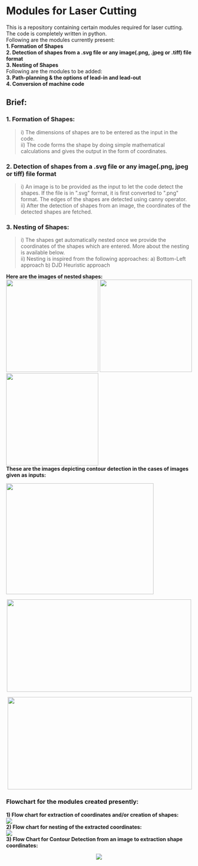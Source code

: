 # 																											Modules for Laser Cutting
This is a repository containing certain modules required for laser cutting. The code is completely written in python.  
Following are the modules currently present:  
**1. Formation of Shapes**  
**2. Detection of shapes from a .svg file or any image(.png, .jpeg or .tiff) file format**  
**3. Nesting of Shapes**  
Following are the modules to be added:  
**3. Path-planning & the options of lead-in and lead-out**  
**4. Conversion of machine code**  

## **Brief:**  
###  __1. Formation of Shapes:__  
> i) The dimensions of shapes are to be entered as the input in the code.  
> ii) The code forms the shape by doing simple mathematical calculations and gives the output in the form of coordinates.  

### __2. Detection of shapes from a .svg file or any image(.png, jpeg or tiff) file format__
> i) An image is to be provided as the input to let the code detect the shapes. If the file is in ".svg" format, it is first converted to ".png" format. The edges of the shapes are detected using canny operator.    
> ii) After the detection of shapes from an image, the coordinates of the detected shapes are fetched.  

### __3. Nesting of Shapes:__  
> i) The shapes get automatically nested once we provide the coordinates of the shapes which are entered.  More about the nesting is available below.  
> ii) Nesting is inspired from the following approaches:
a) Bottom-Left approach b) DJD Heuristic approach  

__Here are the images of nested shapes:__  
<img src="https://github.com/KeepsakeAutomation/Nesting/blob/master/img/fun_nested.PNG" width="250" height="250"> <img src="https://github.com/KeepsakeAutomation/Nesting/blob/master/img/nested_ganesh.PNG" width="250" height="250"> <img src="https://github.com/KeepsakeAutomation/Nesting/blob/master/img/random_shapes.PNG" width="250" height="250">  
__These are the images depicting contour detection in the cases of images given as inputs:__  
<p align="left">
<img src="https://github.com/KeepsakeAutomation/Nesting/blob/master/img/shapes_edge.png" width="400" height="300">
 </p>
 <p align="center">
 <img src="https://github.com/KeepsakeAutomation/Nesting/blob/master/img/triangle_edge.png" width="500" height="250">
 </p>
 <p align="right">
 <img src="https://github.com/KeepsakeAutomation/Nesting/blob/master/img/ganesh_edge.png" width="500" height="250">
 </p>

### Flowchart for the modules created presently:  
 __1) Flow chart for extraction of coordinates and/or creation of shapes:__    
<img src="https://github.com/KeepsakeAutomation/Nesting/blob/master/img/flow_chart.png">  
__2) Flow chart for nesting of the extracted coordinates:__  
<img src="https://github.com/KeepsakeAutomation/Nesting/blob/master/img/Flow_chart_2.png">  
__3) Flow Chart for Contour Detection from an image to extraction shape coordinates:__  
<p align="center">
<img src="https://github.com/KeepsakeAutomation/Nesting/blob/master/img/Flow_chart_3.png">  
 </p>

